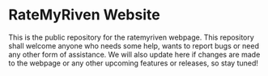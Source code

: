 # RateMyRiven Website

This is the public repository for the ratemyriven webpage. This repository shall welcome anyone who needs some help, wants to report bugs or need any other form of assistance. We will also update here if changes are made to the webpage or any other upcoming features or releases, so stay tuned!

